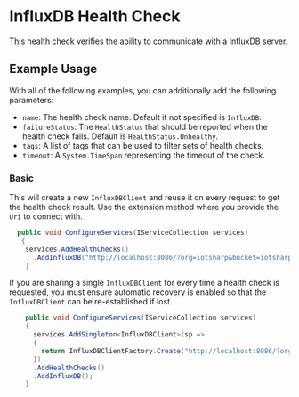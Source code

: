 # InfluxDB Health Check

This health check verifies the ability to communicate with a InfluxDB server.

## Example Usage

With all of the following examples, you can additionally add the following parameters:

- `name`: The health check name. Default if not specified is `InfluxDB`.
- `failureStatus`: The `HealthStatus` that should be reported when the health check fails. Default is `HealthStatus.Unhealthy`.
- `tags`: A list of tags that can be used to filter sets of health checks.
- `timeout`: A `System.TimeSpan` representing the timeout of the check.

### Basic

This will create a new `InfluxDBClient` and reuse it on every request to get the health check result. Use
the extension method where you provide the `Uri` to connect with. 

```csharp
  public void ConfigureServices(IServiceCollection services)
   {
    services.AddHealthChecks()
      .AddInfluxDB("http://localhost:8086/?org=iotsharp&bucket=iotsharp-bucket&token=iotsharp-token");
    }
```

If you are sharing a single `InfluxDBClient` for every time a health check is requested,
you must ensure automatic recovery is enabled so that the `InfluxDBClient` can be re-established if lost.

```csharp
    public void ConfigureServices(IServiceCollection services)
    {
      services.AddSingleton<InfluxDBClient>(sp =>
      {
        return InfluxDBClientFactory.Create("http://localhost:8086/?org=iotsharp&bucket=iotsharp-bucket&token=iotsharp-token");
      })
      .AddHealthChecks()
      .AddInfluxDB();
    }
```

